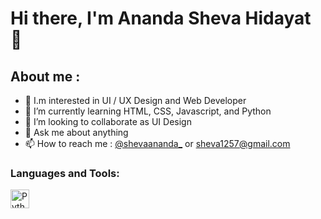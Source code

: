 # Hi there, I'm Ananda Sheva Hidayat 👋
## About me :
- 👀 I.m interested in UI / UX Design and Web Developer
- 🌱 I’m currently learning HTML, CSS, Javascript, and Python
- 👯 I’m looking to collaborate as UI Design
- 💬 Ask me about anything
- 📫 How to reach me : <a href="https://www.instagram.com/shevaananda_/" target="_blank">@shevaananda_</a> or sheva1257@gmail.com

### Languages and Tools:

<img align="left" alt="Python" width="30px" src="https://upload.wikimedia.org/wikipedia/commons/thumb/c/c3/Python-logo-notext.svg/110px-Python-logo-notext.svg.png?20100317150552" style="padding-right:10px;" />


